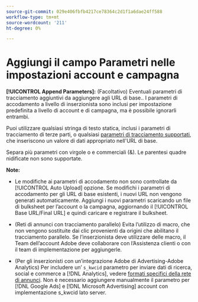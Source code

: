 ```yaml
---
source-git-commit: 029e406fbfb4217ce78364c2d1f1a6dae24ff588
workflow-type: tm+mt
source-wordcount: '211'
ht-degree: 0%

---
```

# Aggiungi il campo Parametri nelle impostazioni account e campagna

**[!UICONTROL Append Parameters]:** (Facoltativo) Eventuali parametri di tracciamento aggiuntivi da aggiungere agli URL di base.<!-- When account uses setting append_param_to_tt_fus, then we add append parameters to the tracking templates OR the landing page suffixes instead (not sure how we determine which) -->. I parametri di accodamento a livello di inserzionista sono inclusi per impostazione predefinita a livello di account e di campagna, ma è possibile ignorarli entrambi.

Puoi utilizzare qualsiasi stringa di testo statica, inclusi i parametri di tracciamento di terze parti, o qualsiasi [parametri di tracciamento supportati](/help/search-social-commerce/tracking/click-tracking-urls-optional-parameters.md), che inseriscono un valore di dati appropriato nell&#39;URL di base.

Separa più parametri con virgole o e commerciali (&amp;). Le parentesi quadre nidificate non sono supportate.

**Note:**

* Le modifiche ai parametri di accodamento non sono controllate da [!UICONTROL Auto Upload] opzione. Se modifichi i parametri di accodamento per gli URL di base esistenti, i nuovi URL non vengono generati automaticamente. Aggiungi i nuovi parametri scaricando un file di bulksheet per l’account o la campagna, aggiornando il [!UICONTROL Base URL/Final URL] e quindi caricare e registrare il bulksheet.

* (Reti di annunci con tracciamento parallelo) Evita l’utilizzo di macro, che non vengono sostituite dai clic provenienti da origini che abilitano il tracciamento parallelo. Se l’inserzionista deve utilizzare delle macro, il Team dell’account Adobe deve collaborare con l’Assistenza clienti o con il team di implementazione per aggiungerle.

* (Per gli inserzionisti con un’integrazione Adobe di Advertising-Adobe Analytics) Per includere un’ `s_kwcid` parametro per inviare dati di ricerca, social e commerce a [!DNL Analytics], vedere [formati specifici della rete di annunci](/help/search-social-commerce/tracking/skwcid-tracking-parameter.md). Non è necessario aggiungere manualmente il parametro per [!DNL Google Ads] e [!DNL Microsoft Advertising] account con implementazione s\_kwcid lato server.
